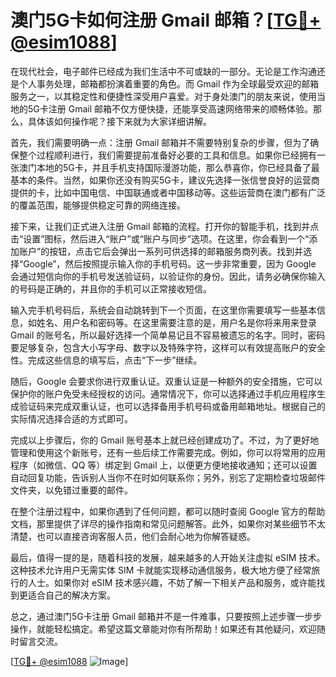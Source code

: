 # 澳门5G卡如何注册 Gmail 邮箱？[[TG💪+ @esim1088](https://t.me/s/esim1088)]

在现代社会，电子邮件已经成为我们生活中不可或缺的一部分。无论是工作沟通还是个人事务处理，邮箱都扮演着重要的角色。而 Gmail 作为全球最受欢迎的邮箱服务之一，以其稳定性和便捷性深受用户喜爱。对于身处澳门的朋友来说，使用当地的5G卡注册 Gmail 邮箱不仅方便快捷，还能享受高速网络带来的顺畅体验。那么，具体该如何操作呢？接下来就为大家详细讲解。

首先，我们需要明确一点：注册 Gmail 邮箱并不需要特别复杂的步骤，但为了确保整个过程顺利进行，我们需要提前准备好必要的工具和信息。如果你已经拥有一张澳门本地的5G卡，并且手机支持国际漫游功能，那么恭喜你，你已经具备了最基本的条件。当然，如果你还没有购买5G卡，建议先选择一张信誉良好的运营商提供的卡，比如中国电信、中国联通或者中国移动等。这些运营商在澳门都有广泛的覆盖范围，能够提供稳定可靠的网络连接。

接下来，让我们正式进入注册 Gmail 邮箱的流程。打开你的智能手机，找到并点击“设置”图标，然后进入“账户”或“账户与同步”选项。在这里，你会看到一个“添加账户”的按钮，点击它后会弹出一系列可供选择的邮箱服务商列表。找到并选择“Google”，然后按照提示输入你的手机号码。这一步非常重要，因为 Google 会通过短信向你的手机号发送验证码，以验证你的身份。因此，请务必确保你输入的号码是正确的，并且你的手机可以正常接收短信。

输入完手机号码后，系统会自动跳转到下一个页面，在这里你需要填写一些基本信息，如姓名、用户名和密码等。在这里需要注意的是，用户名是你将来用来登录 Gmail 的账号名，所以最好选择一个简单易记且不容易被遗忘的名字。同时，密码要足够复杂，包含大小写字母、数字以及特殊字符，这样可以有效提高账户的安全性。完成这些信息的填写后，点击“下一步”继续。

随后，Google 会要求你进行双重认证。双重认证是一种额外的安全措施，它可以保护你的账户免受未经授权的访问。通常情况下，你可以选择通过手机应用程序生成验证码来完成双重认证，也可以选择备用手机号码或备用邮箱地址。根据自己的实际情况选择合适的方式即可。

完成以上步骤后，你的 Gmail 账号基本上就已经创建成功了。不过，为了更好地管理和使用这个新账号，还有一些后续工作需要完成。例如，你可以将常用的应用程序（如微信、QQ 等）绑定到 Gmail 上，以便更方便地接收通知；还可以设置自动回复功能，告诉别人当你不在时如何联系你；另外，别忘了定期检查垃圾邮件文件夹，以免错过重要的邮件。

在整个注册过程中，如果你遇到了任何问题，都可以随时查阅 Google 官方的帮助文档，那里提供了详尽的操作指南和常见问题解答。此外，如果你对某些细节不太清楚，也可以直接咨询客服人员，他们会耐心地为你解答疑惑。

最后，值得一提的是，随着科技的发展，越来越多的人开始关注虚拟 eSIM 技术。这种技术允许用户无需实体 SIM 卡就能实现移动通信服务，极大地方便了经常旅行的人士。如果你对 eSIM 技术感兴趣，不妨了解一下相关产品和服务，或许能找到更适合自己的解决方案。

总之，通过澳门5G卡注册 Gmail 邮箱并不是一件难事，只要按照上述步骤一步步操作，就能轻松搞定。希望这篇文章能对你有所帮助！如果还有其他疑问，欢迎随时留言交流。

[[TG💪+ @esim1088](https://t.me/s/esim1088) ![Image](https://i.postimg.cc/4NQfJmqS/Snipaste-2025-05-13-00-14-12.png)]